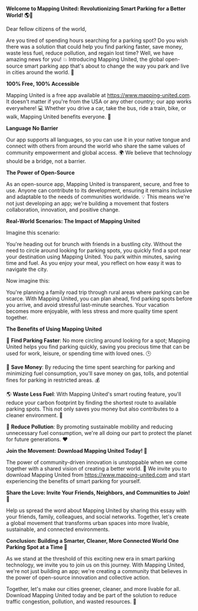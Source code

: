 **Welcome to Mapping United: Revolutionizing Smart Parking for a Better World! 🌎💨**

Dear fellow citizens of the world,

Are you tired of spending hours searching for a parking spot? Do you wish there was a solution that could help you find parking faster, save money, waste less fuel, reduce pollution, and regain lost time? Well, we have amazing news for you! 💥 Introducing Mapping United, the global open-source smart parking app that's about to change the way you park and live in cities around the world. 🌟

**100% Free, 100% Accessible**

Mapping United is a free app available at https://www.mapping-united.com. It doesn't matter if you're from the USA or any other country; our app works everywhere! 💻 Whether you drive a car, take the bus, ride a train, bike, or walk, Mapping United benefits everyone. 🌈

**Language No Barrier**

Our app supports all languages, so you can use it in your native tongue and connect with others from around the world who share the same values of community empowerment and global access. 🌍 We believe that technology should be a bridge, not a barrier.

**The Power of Open-Source**

As an open-source app, Mapping United is transparent, secure, and free to use. Anyone can contribute to its development, ensuring it remains inclusive and adaptable to the needs of communities worldwide. 💡 This means we're not just developing an app; we're building a movement that fosters collaboration, innovation, and positive change.

**Real-World Scenarios: The Impact of Mapping United**

Imagine this scenario:

You're heading out for brunch with friends in a bustling city. Without the need to circle around looking for parking spots, you quickly find a spot near your destination using Mapping United. You park within minutes, saving time and fuel. As you enjoy your meal, you reflect on how easy it was to navigate the city.

Now imagine this:

You're planning a family road trip through rural areas where parking can be scarce. With Mapping United, you can plan ahead, find parking spots before you arrive, and avoid stressful last-minute searches. Your vacation becomes more enjoyable, with less stress and more quality time spent together.

**The Benefits of Using Mapping United**

🌟 **Find Parking Faster**: No more circling around looking for a spot; Mapping United helps you find parking quickly, saving you precious time that can be used for work, leisure, or spending time with loved ones. 🕒

💸 **Save Money**: By reducing the time spent searching for parking and minimizing fuel consumption, you'll save money on gas, tolls, and potential fines for parking in restricted areas. 💰

🌎 **Waste Less Fuel**: With Mapping United's smart routing feature, you'll reduce your carbon footprint by finding the shortest route to available parking spots. This not only saves you money but also contributes to a cleaner environment. 🌿

💪 **Reduce Pollution**: By promoting sustainable mobility and reducing unnecessary fuel consumption, we're all doing our part to protect the planet for future generations. ❤️

**Join the Movement: Download Mapping United Today! 📲**

The power of community-driven innovation is unstoppable when we come together with a shared vision of creating a better world. 🌟 We invite you to download Mapping United from https://www.mapping-united.com and start experiencing the benefits of smart parking for yourself.

**Share the Love: Invite Your Friends, Neighbors, and Communities to Join! 🤝**

Help us spread the word about Mapping United by sharing this essay with your friends, family, colleagues, and social networks. Together, let's create a global movement that transforms urban spaces into more livable, sustainable, and connected environments.

**Conclusion: Building a Smarter, Cleaner, More Connected World One Parking Spot at a Time 🌈**

As we stand at the threshold of this exciting new era in smart parking technology, we invite you to join us on this journey. With Mapping United, we're not just building an app; we're creating a community that believes in the power of open-source innovation and collective action.

Together, let's make our cities greener, cleaner, and more livable for all. Download Mapping United today and be part of the solution to reduce traffic congestion, pollution, and wasted resources. 🌟
